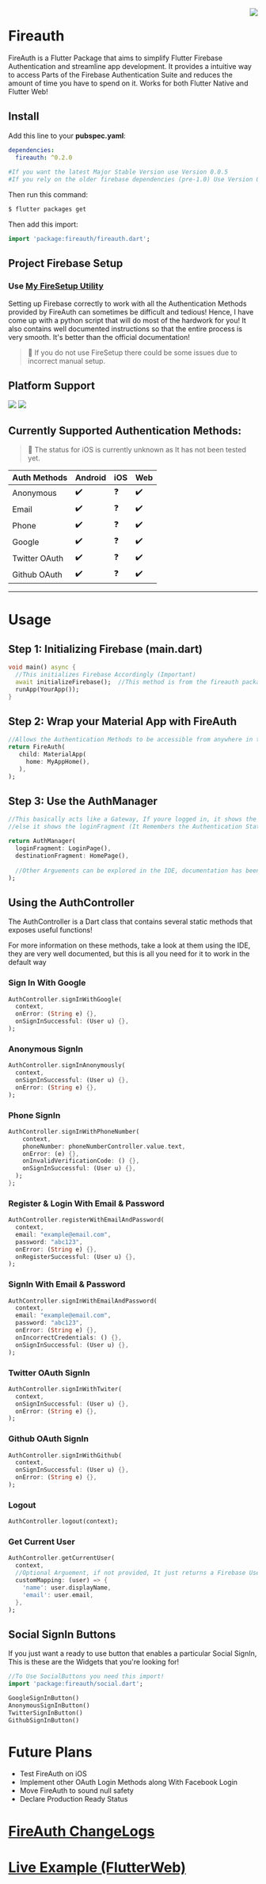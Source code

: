 <img src="https://i.ibb.co/Xz42VyG/ddf.png" align="right">


# Fireauth

FireAuth is a Flutter Package that aims to simplify Flutter Firebase Authentication and streamline app development. It provides a intuitive way to access Parts of the Firebase Authentication Suite and reduces the amount of time you have to spend on it.
Works for both Flutter Native and Flutter Web!

## Install

Add this line to your **pubspec.yaml**:
```yaml
dependencies:
  fireauth: ^0.2.0
  
#If you want the latest Major Stable Version use Version 0.0.5
#If you rely on the older firebase dependencies (pre-1.0) Use Version 0.0.5-legacy
```

Then run this command:
```bash
$ flutter packages get
```

Then add this import:
```dart
import 'package:fireauth/fireauth.dart';
```

## Project Firebase Setup
### Use [My FireSetup Utility](https://github.com/synapsecode/FireSetup)

Setting up Firebase correctly to work with all the Authentication Methods provided by FireAuth can sometimes be difficult and tedious!  Hence, I have come up with a python script that will do most of the hardwork for you! It also contains well documented instructions so that the entire process is very smooth. It's better than the official documentation! 
> 🔴 If you do not use FireSetup there could be some issues due to incorrect manual setup.

## Platform Support
<span>
<img src="https://img.icons8.com/color/48/000000/android-os.png"/>
<img src="https://img.icons8.com/fluent/48/000000/chrome.png"/>
</span>

## Currently Supported Authentication Methods:
> 🔴 The status for iOS is currently unknown as It has not been tested yet.

| Auth Methods  | Android | iOS | Web |
|---------------|---------|-----|-----|
| Anonymous     |   ✔️    |  ❓   |  ✔️   |
| Email         |   ✔️      |  ❓   |  ✔️   |
| Phone         |   ✔️      |   ❓  |  ✔️   |
| Google        |   ✔️      |  ❓   |  ✔️   |
| Twitter OAuth |   ✔️      |   ❓  | ✔️    |
| Github OAuth |   ✔️      |   ❓  | ✔️    |

---

# Usage

## Step 1: Initializing Firebase (main.dart)
```dart
void main() async {
  //This initializes Firebase Accordingly (Important)
  await initializeFirebase();  //This method is from the fireauth package
  runApp(YourApp());
}
```
     
## Step 2: Wrap your Material App with FireAuth
```dart
//Allows the Authentication Methods to be accessible from anywhere in the widget tree
return FireAuth(
   child: MaterialApp(
     home: MyAppHome(),
   ),
);
```

## Step 3: Use the AuthManager
```dart
//This basically acts like a Gateway, If youre logged in, it shows the destinationFragment
//else it shows the loginFragment (It Remembers the Authentication State too!)

return AuthManager(
  loginFragment: LoginPage(),
  destinationFragment: HomePage(),
  
  //Other Arguements can be explored in the IDE, documentation has been provided
);
```

## Using the AuthController
The AuthController is a Dart class that contains several static methods that exposes useful functions!

For more information on these methods, take a look at them using the IDE, they are very well documented, but this is all you need for it to work in the default way

### Sign In With Google
```dart
AuthController.signInWithGoogle(
  context,
  onError: (String e) {},
  onSignInSuccessful: (User u) {},
);
```

### Anonymous SignIn
```dart
AuthController.signInAnonymously(
  context,
  onSignInSuccessful: (User u) {},
  onError: (String e) {},
);
```

### Phone SignIn
```dart
AuthController.signInWithPhoneNumber(
    context,
    phoneNumber: phoneNumberController.value.text,
    onError: (e) {},
    onInvalidVerificationCode: () {},
    onSignInSuccessful: (User u) {},
  );
};
```

### Register & Login With Email & Password
```dart
AuthController.registerWithEmailAndPassword(
  context,
  email: "example@email.com",
  password: "abc123",
  onError: (String e) {},
  onRegisterSuccessful: (User u) {},
);
```

### SignIn With Email & Password
```dart
AuthController.signInWithEmailAndPassword(
  context,
  email: "example@email.com",
  password: "abc123",
  onError: (String e) {},
  onIncorrectCredentials: () {},
  onSignInSuccessful: (User u) {},
);
```

### Twitter OAuth SignIn
```dart
AuthController.signInWithTwiter(
  context,
  onSignInSuccessful: (User u) {},
  onError: (String e) {},
);
```

### Github OAuth SignIn
```dart
AuthController.signInWithGithub(
  context,
  onSignInSuccessful: (User u) {},
  onError: (String e) {},
);
```

### Logout
```dart
AuthController.logout(context);
```

### Get Current User
```dart
AuthController.getCurrentUser(
  context,
  //Optional Arguement, if not provided, It just returns a Firebase User
  customMapping: (user) => {
    'name': user.displayName,
    'email': user.email,
  },
);
```

## Social SignIn Buttons

If you just want a ready to use button that enables a particular Social SignIn, This is these are the Widgets that you're looking for!

```dart
//To Use SocialButtons you need this import!
import 'package:fireauth/social.dart';

GoogleSignInButton()
AnonymousSignInButton()
TwitterSignInButton()
GithubSignInButton()
```

# Future Plans

- Test FireAuth on iOS
- Implement other OAuth Login Methods along With Facebook Login
- Move FireAuth to sound null safety
- Declare Production Ready Status

# [FireAuth ChangeLogs](https://pub.dev/packages/fireauth/changelog)

# [Live Example (FlutterWeb)](https://fauthweb-example.surge.sh/#/)
